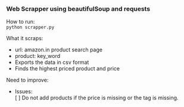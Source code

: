 ### Web Scrapper using beautifulSoup and requests

How to run: <br>
`python scrapper.py`

What it scraps:
* url: amazon.in product search page<br>
* product: key_word<br>
* Exports the data in csv format
* Finds the highest priced product and price

Need to improve:
* Issues: <br>
    [ ] Do not add products if the price is missing or the tag is missing.